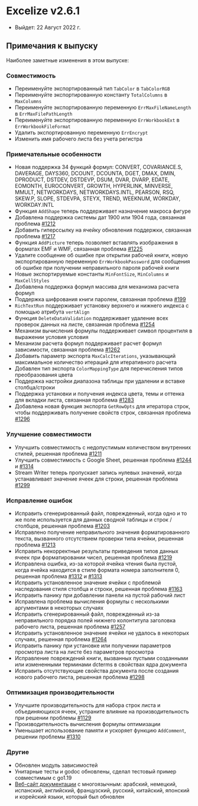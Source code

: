 # Excelize v2.6.1

* Выйдет: 22 Август 2022 г.

## Примечания к выпуску

Наиболее заметные изменения в этом выпуске:

### Совместимость

* Переименуйте экспортированный тип `TabColor` в `TabColorRGB`
* Переименуйте экспортированную константу `TotalColumns` в `MaxColumns`
* Переименуйте экспортированную переменную `ErrMaxFileNameLength` в `ErrMaxFilePathLength`
* Переименуйте экспортированную переменную `ErrWorkbookExt` в `ErrWorkbookFileFormat`
* Удалить экспортированную переменную `ErrEncrypt`
* Изменить имя рабочего листа без учета регистра

### Примечательные особенности

* Новая поддержка 34 функций формул: CONVERT, COVARIANCE.S, DAVERAGE, DAYS360, DCOUNT, DCOUNTA, DGET, DMAX, DMIN, DPRODUCT, DSTDEV, DSTDEVP, DSUM, DVAR, DVARP, EDATE, EOMONTH, EUROCONVERT, GROWTH, HYPERLINK, MINVERSE, MMULT, NETWORKDAYS, NETWORKDAYS.INTL, PEARSON, RSQ, SKEW.P, SLOPE, STDEVPA, STEYX, TREND, WEEKNUM, WORKDAY, WORKDAY.INTL
* Функция `AddShape` теперь поддерживает назначение макроса фигуре
* Добавлена поддержка системы дат 1900 или 1904 года, связанная проблема [#1212](https://github.com/xuri/excelize/issues/1212)
* Добавить гиперссылку на ячейку обновления поддержки, связанная проблема [#1217](https://github.com/xuri/excelize/issues/1217)
* Функция `AddPicture` теперь позволяет вставлять изображения в форматах EMF и WMF, связанная проблема [#1225](https://github.com/xuri/excelize/issues/1225)
* Удалите сообщение об ошибке при открытии рабочей книги, новую экспортированную переменную `ErrWorkbookPassword` для сообщения об ошибке при получении неправильного пароля рабочей книги
* Новые экспортируемые константы `MinFontSize`, `MinColumns` и `MaxCellStyles`
* Добавлена поддержка формул массива для механизма расчета формул
* Поддержка шифрования книги паролем, связанная проблема [#199](https://github.com/xuri/excelize/issues/199)
* `RichTextRun` поддерживает установку верхнего и нижнего индекса с помощью атрибута `vertAlign`
* Функция `DeleteDataValidation` поддерживает удаление всех проверок данных на листе, связанная проблема [#1254](https://github.com/xuri/excelize/issues/1254)
* Механизм вычисления формулы поддерживает символ процентиля в выражении условия условия
* Механизм расчета формул поддерживает расчет формул зависимости, связанная проблема [#1262](https://github.com/xuri/excelize/issues/1262)
* Добавить параметр экспорта `MaxCalcIterations`, указывающий максимальное количество итераций для итеративного расчета
* Добавлен тип экспорта `ColorMappingType` для перечисления типов преобразования цвета
* Поддержка настройки диапазона таблицы при удалении и вставке столбца/строки
* Поддержка установки и получения индекса цвета, темы и оттенка для вкладки листа, связанная проблема [#1283](https://github.com/xuri/excelize/issues/1283)
* Добавлена новая функция экспорта `GetRowOpts` для итератора строк, чтобы поддерживать получение свойств строк, связанная проблема [#1296](https://github.com/xuri/excelize/issues/1296)

### Улучшение совместимости

* Улучшить совместимость с недопустимым количеством внутренних стилей, решенная проблема [#1211](https://github.com/xuri/excelize/issues/1211)
* Улучшить совместимость с Google Sheet, решенная проблема [#1244](https://github.com/xuri/excelize/issues/1244) и [#1314](https://github.com/xuri/excelize/issues/1314)
* Stream Writer теперь пропускает запись нулевых значений, когда устанавливает значение ячеек для строки, решенная проблема [#1299](https://github.com/xuri/excelize/issues/1299)

### Исправление ошибок

* Исправить сгенерированный файл, поврежденный, когда одно и то же поле используется для данных сводной таблицы и строк / столбцов, решенная проблема [#1203](https://github.com/xuri/excelize/issues/1203)
* Исправлено получение неправильного значения форматированного текста, вызванного отсутствием проверки типа ячейки, решенная проблема [#1213](https://github.com/xuri/excelize/issues/1213)
* Исправить некорректные результаты приведения типов данных ячеек при форматировании чисел, решенная проблема [#1219](https://github.com/xuri/excelize/issues/1219)
* Исправлена ошибка, из-за которой ячейка чтения была пустой, когда ячейка находится в стиле формата номера заполнителя 0, решенная проблема [#1312](https://github.com/xuri/excelize/issues/1312) и [#1313](https://github.com/xuri/excelize/issues/1313)
* Исправить установленное значение ячейки с проблемой наследования стиля столбца и строки, решенная проблема [#1163](https://github.com/xuri/excelize/issues/1163)
* Исправить панику при добавлении панели на пустой рабочий лист
* Исправлена проблема вычисления формулы с несколькими аргументами в некоторых случаях
* Исправить сгенерированный файл, поврежденный из-за неправильного порядка полей нижнего колонтитула заголовка рабочего листа, решенная проблема [#1257](https://github.com/xuri/excelize/issues/1257)
* Исправить установленное значение ячейки не удалось в некоторых случаях, решенная проблема [#1264](https://github.com/xuri/excelize/issues/1264)
* Исправить панику при установке или получении параметров просмотра листа на листе без параметров просмотра
* Исправление повреждений книги, вызванных пустыми созданными или измененными терминами dcterms в свойствах ядра документа
* Исправить отсутствующие свойства документа после создания нового рабочего листа, решенная проблема [#1298](https://github.com/xuri/excelize/issues/1298)

### Оптимизация производительности

* Улучшите производительность для набора строк листа и объединяющихся ячеек, устраните влияние на производительность при решении проблемы [#1129](https://github.com/xuri/excelize/issues/1129)
* Производительность вычисления формулы оптимизации
* Уменьшает использование памяти и ускоряет функцию `AddComment`, решении проблемы [#1310](https://github.com/xuri/excelize/issues/1310)

### Другие

* Обновлен модуль зависимостей
* Унитарные тесты и godoc обновлены, сделал тестовый пример совместимым с go1.19
* [Веб-сайт документации](https://xuri.me/excelize) с многоязычным: арабский, немецкий, испанский, английский, французский, русский, китайский, японский и корейский языки, который был обновлен
